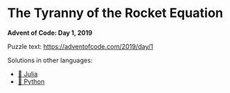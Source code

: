 # The Tyranny of the Rocket Equation

**Advent of Code: Day 1, 2019**

Puzzle text: https://adventofcode.com/2019/day/1

Solutions in other languages:

- [🎪 Julia](../../../../julia/2019/01_the_tyranny_of_the_rocket_equation)
- [🐍 Python](../../../../python/2019/01_the_tyranny_of_the_rocket_equation)
